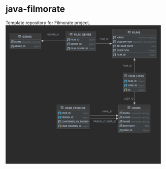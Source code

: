 # java-filmorate
Template repository for Filmorate project.
![Диаграмма БД](https://github.com/albertleinsoo/java-filmorate/blob/main/filmorate_DB_Diagram.png)
